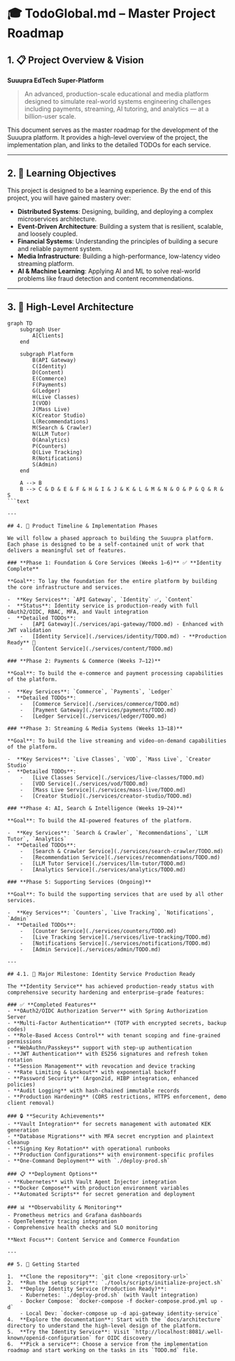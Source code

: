 # 🎓 TodoGlobal.md – Master Project Roadmap

## 1. 📋 Project Overview & Vision

**Suuupra EdTech Super-Platform**
> An advanced, production-scale educational and media platform designed to simulate real-world systems engineering challenges including payments, streaming, AI tutoring, and analytics — at a billion-user scale.

This document serves as the master roadmap for the development of the Suuupra platform. It provides a high-level overview of the project, the implementation plan, and links to the detailed TODOs for each service.

---

## 2. 🎯 Learning Objectives

This project is designed to be a learning experience. By the end of this project, you will have gained mastery over:

-  **Distributed Systems**: Designing, building, and deploying a complex microservices architecture.
-  **Event-Driven Architecture**: Building a system that is resilient, scalable, and loosely coupled.
-  **Financial Systems**: Understanding the principles of building a secure and reliable payment system.
-  **Media Infrastructure**: Building a high-performance, low-latency video streaming platform.
-  **AI & Machine Learning**: Applying AI and ML to solve real-world problems like fraud detection and content recommendations.

---

## 3. 🚀 High-Level Architecture

```mermaid
graph TD
    subgraph User
        A[Clients]
    end

    subgraph Platform
        B(API Gateway)
        C(Identity)
        D(Content)
        E(Commerce)
        F(Payments)
        G(Ledger)
        H(Live Classes)
        I(VOD)
        J(Mass Live)
        K(Creator Studio)
        L(Recommendations)
        M(Search & Crawler)
        N(LLM Tutor)
        O(Analytics)
        P(Counters)
        Q(Live Tracking)
        R(Notifications)
        S(Admin)
    end

    A --> B
    B --> C & D & E & F & H & I & J & K & L & M & N & O & P & Q & R & S
```text

---

## 4. 📅 Product Timeline & Implementation Phases

We will follow a phased approach to building the Suuupra platform. Each phase is designed to be a self-contained unit of work that delivers a meaningful set of features.

### **Phase 1: Foundation & Core Services (Weeks 1–6)** ✅ **Identity Complete**

**Goal**: To lay the foundation for the entire platform by building the core infrastructure and services.

-  **Key Services**: `API Gateway`, `Identity` ✅, `Content`
-  **Status**: Identity service is production-ready with full OAuth2/OIDC, RBAC, MFA, and Vault integration
-  **Detailed TODOs**:
    -   [API Gateway](./services/api-gateway/TODO.md) - Enhanced with JWT validation
    -   [Identity Service](./services/identity/TODO.md) - **Production Ready** 🚀
    -   [Content Service](./services/content/TODO.md)

### **Phase 2: Payments & Commerce (Weeks 7–12)**

**Goal**: To build the e-commerce and payment processing capabilities of the platform.

-  **Key Services**: `Commerce`, `Payments`, `Ledger`
-  **Detailed TODOs**:
    -   [Commerce Service](./services/commerce/TODO.md)
    -   [Payment Gateway](./services/payments/TODO.md)
    -   [Ledger Service](./services/ledger/TODO.md)

### **Phase 3: Streaming & Media Systems (Weeks 13–18)**

**Goal**: To build the live streaming and video-on-demand capabilities of the platform.

-  **Key Services**: `Live Classes`, `VOD`, `Mass Live`, `Creator Studio`
-  **Detailed TODOs**:
    -   [Live Classes Service](./services/live-classes/TODO.md)
    -   [VOD Service](./services/vod/TODO.md)
    -   [Mass Live Service](./services/mass-live/TODO.md)
    -   [Creator Studio](./services/creator-studio/TODO.md)

### **Phase 4: AI, Search & Intelligence (Weeks 19–24)**

**Goal**: To build the AI-powered features of the platform.

-  **Key Services**: `Search & Crawler`, `Recommendations`, `LLM Tutor`, `Analytics`
-  **Detailed TODOs**:
    -   [Search & Crawler Service](./services/search-crawler/TODO.md)
    -   [Recommendation Service](./services/recommendations/TODO.md)
    -   [LLM Tutor Service](./services/llm-tutor/TODO.md)
    -   [Analytics Service](./services/analytics/TODO.md)

### **Phase 5: Supporting Services (Ongoing)**

**Goal**: To build the supporting services that are used by all other services.

-  **Key Services**: `Counters`, `Live Tracking`, `Notifications`, `Admin`
-  **Detailed TODOs**:
    -   [Counter Service](./services/counters/TODO.md)
    -   [Live Tracking Service](./services/live-tracking/TODO.md)
    -   [Notifications Service](./services/notifications/TODO.md)
    -   [Admin Service](./services/admin/TODO.md)

---

## 4.1. 🎉 Major Milestone: Identity Service Production Ready

The **Identity Service** has achieved production-ready status with comprehensive security hardening and enterprise-grade features:

### ✅ **Completed Features**
- **OAuth2/OIDC Authorization Server** with Spring Authorization Server
- **Multi-Factor Authentication** (TOTP with encrypted secrets, backup codes)
- **Role-Based Access Control** with tenant scoping and fine-grained permissions
- **WebAuthn/Passkeys** support with step-up authentication
- **JWT Authentication** with ES256 signatures and refresh token rotation
- **Session Management** with revocation and device tracking
- **Rate Limiting & Lockout** with exponential backoff
- **Password Security** (Argon2id, HIBP integration, enhanced policies)
- **Audit Logging** with hash-chained immutable records
- **Production Hardening** (CORS restrictions, HTTPS enforcement, demo client removal)

### 🔒 **Security Achievements**
- **Vault Integration** for secrets management with automated KEK generation
- **Database Migrations** with MFA secret encryption and plaintext cleanup
- **Signing Key Rotation** with operational runbooks
- **Production Configurations** with environment-specific profiles
- **One-Command Deployment** with `./deploy-prod.sh`

### 📋 **Deployment Options**
- **Kubernetes** with Vault Agent Injector integration
- **Docker Compose** with production environment variables
- **Automated Scripts** for secret generation and deployment

### 📊 **Observability & Monitoring**
- Prometheus metrics and Grafana dashboards
- OpenTelemetry tracing integration
- Comprehensive health checks and SLO monitoring

**Next Focus**: Content Service and Commerce Foundation

---

## 5. 🧭 Getting Started

1.  **Clone the repository**: `git clone <repository-url>`
2.  **Run the setup script**: `./tools/scripts/initialize-project.sh`
3.  **Deploy Identity Service (Production Ready)**: 
    - Kubernetes: `./deploy-prod.sh` (with Vault integration)
    - Docker Compose: `docker-compose -f docker-compose.prod.yml up -d`
    - Local Dev: `docker-compose up -d api-gateway identity-service`
4.  **Explore the documentation**: Start with the `docs/architecture` directory to understand the high-level design of the platform.
5.  **Try the Identity Service**: Visit `http://localhost:8081/.well-known/openid-configuration` for OIDC discovery
6.  **Pick a service**: Choose a service from the implementation roadmap and start working on the tasks in its `TODO.md` file.
